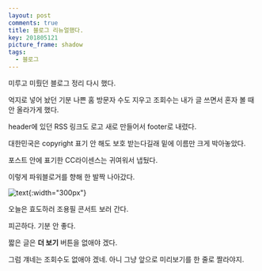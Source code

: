 ```yaml
---
layout: post
comments: true
title: 블로그 리뉴얼했다.
key: 201805121
picture_frame: shadow
tags:
  - 블로그
---
```


미루고 미뤘던 블로그 정리 다시 했다.

<!--more-->

억지로 넣어 놨던 기분 나쁜 홈 방문자 수도 지우고 조회수는 내가 글 쓰면서 혼자 볼 때 안 올라가게 했다.

header에 있던 RSS 링크도 로고 새로 만들어서 footer로 내렸다.

대한민국은 copyright 표기 안 해도 보호 받는다길래 밑에 이름만 크게 박아놓았다.

포스트 안에 표기한 CC라이센스는 귀여워서 냅뒀다.

이렇게 파워블로거를 향해 한 발짝 나아갔다.

![text](https://raw.githubusercontent.com/q0115643/my_blog/master/images/blog-renewal/바람의노래.png){:width="300px"}

오늘은 효도하러 조용필 콘서트 보러 간다.

피곤하다. 기분 안 좋다.

짧은 글은 **더 보기** 버튼을 없애야 겠다.

그럼 걔네는 조회수도 없애야 겠네. 아니 그냥 앞으로 미리보기를 한 줄로 짤라야지.